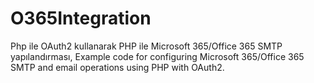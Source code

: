 # O365Integration
Php ile OAuth2 kullanarak PHP ile Microsoft 365/Office 365 SMTP yapılandırması, Example code for configuring Microsoft 365/Office 365 SMTP and email operations using PHP with OAuth2.
